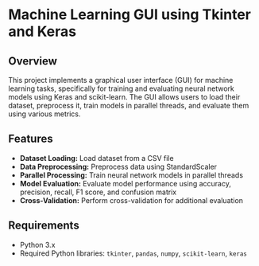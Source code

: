 # Machine Learning GUI using Tkinter and Keras

## Overview

This project implements a graphical user interface (GUI) for machine learning tasks, specifically for training and evaluating neural network models using Keras and scikit-learn. The GUI allows users to load their dataset, preprocess it, train models in parallel threads, and evaluate them using various metrics.

## Features

- **Dataset Loading:** Load dataset from a CSV file
- **Data Preprocessing:** Preprocess data using StandardScaler
- **Parallel Processing:** Train neural network models in parallel threads
- **Model Evaluation:** Evaluate model performance using accuracy, precision, recall, F1 score, and confusion matrix
- **Cross-Validation:** Perform cross-validation for additional evaluation

## Requirements

- Python 3.x
- Required Python libraries: `tkinter`, `pandas`, `numpy`, `scikit-learn`, `keras`
